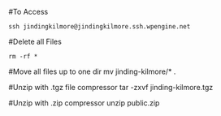 #To Access
```
ssh jindingkilmore@jindingkilmore.ssh.wpengine.net
```

#Delete all Files 
```
rm -rf *
```
#Move all files up to one dir
mv jinding-kilmore/* . 

#Unzip with .tgz file compressor
tar -zxvf jinding-kilmore.tgz

#Unzip with .zip compressor
unzip public.zip
